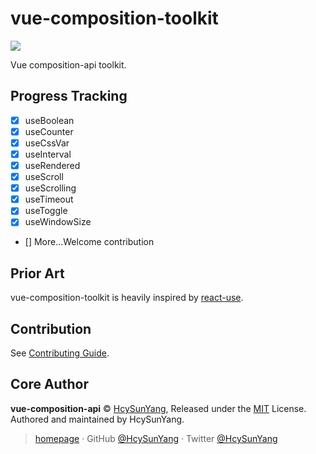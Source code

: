# vue-composition-toolkit

[![](https://github.com/shuidi-fed/vue-composition-toolkit/workflows/test/badge.svg)](https://github.com/shuidi-fed/vue-composition-toolkit/actions)

Vue composition-api toolkit.

## Progress Tracking

- [x] useBoolean
- [x] useCounter
- [x] useCssVar
- [x] useInterval
- [x] useRendered
- [x] useScroll
- [x] useScrolling
- [x] useTimeout
- [x] useToggle
- [x] useWindowSize
- [] More...Welcome contribution

## Prior Art

vue-composition-toolkit is heavily inspired by [react-use](https://github.com/streamich/react-use).

## Contribution

See [Contributing Guide](https://github.com/shuidi-fed/vue-composition-toolkit/blob/master/.github/contributing.md).

## Core Author

**vue-composition-api** © [HcySunYang](https://github.com/HcySunYang), Released under the [MIT](./LICENSE) License.<br>
Authored and maintained by HcySunYang.

> [homepage](http://hcysun.me/homepage/) · GitHub [@HcySunYang](https://github.com/HcySunYang) · Twitter [@HcySunYang](https://twitter.com/HcySunYang)